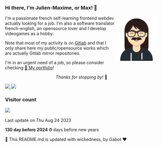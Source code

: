 ### Hi there, I'm Julien-Maxime, or Max! 👋

<img src="https://github.com/jmfergeau/jmfergeau/raw/master/avatar.png" align="right" height="150px">
I'm a passionate french self-learning frontend webdev actually looking for a job. I'm also a software translator french-english, an opensource lover and I develop videogames as a hobby.

Note that most of my activity is on [Gitlab](https://gitlab.com/jmfergeau) and that I only share here my public/opensource works which are actually Gitlab mirror repositories.

I'm in an urgent need of a job, so please consider checking [📓 My portfolio](https://jmf-portfolio.netlify.com/)!

<p align="center"><i>Thanks for stopping by!</i> 🙏</p>

<!--Statistics-->
<a href="https://github.com/jmfergeau">
  <img height="180em" src="https://github-readme-stats.vercel.app/api?username=jmfergeau&theme=dark&show_icons=true&count_private=true" />
  <img height="180em" src="https://github-readme-stats.vercel.app/api/top-langs/?username=jmfergeau&theme=dark&layout=compact&count_private=true" />
</a>

### Visitor count

<img src="https://profile-counter.glitch.me/jmfergeau/count.svg" />

Last update on Thu Aug 24 2023

**130 day before 2024 ⏱** days before new years

🤖 This README.md is updated with wickedness, by Gabot ❤️
